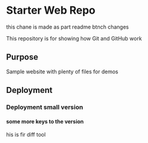 # Starter Web Repo

this chane is made as part readme btnch changes

This repository is for showing how Git and GitHub work

## Purpose

Sample website with plenty of files for demos

## Deployment
### Deployment small version

#### some more keys to the version

his is fir diff tool
